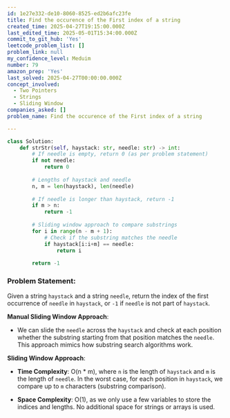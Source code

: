 ```yaml
---
id: 1e27e332-de10-8060-8525-ed2b6afc23fe
title: Find the occurence of the First index of a string
created_time: 2025-04-27T19:15:00.000Z
last_edited_time: 2025-05-01T15:34:00.000Z
commit_to_git_hub: 'Yes'
leetcode_problem_list: []
problem_link: null
my_confidence_level: Meduim
number: 79
amazon_prep: 'Yes'
last_solved: 2025-04-27T00:00:00.000Z
concept_involved:
  - Two Pointers
  - Strings
  - Sliding Window
companies_asked: []
problem_name: Find the occurence of the First index of a string

---
```


```python
class Solution:
    def strStr(self, haystack: str, needle: str) -> int:
        # If needle is empty, return 0 (as per problem statement)
        if not needle:
            return 0
        
        # Lengths of haystack and needle
        n, m = len(haystack), len(needle)
        
        # If needle is longer than haystack, return -1
        if m > n:
            return -1
        
        # Sliding window approach to compare substrings
        for i in range(n - m + 1):
            # Check if the substring matches the needle
            if haystack[i:i+m] == needle:
                return i
        
        return -1

```

### Problem Statement:

Given a string `haystack` and a string `needle`, return the index of the first occurrence of `needle` in `haystack`, or `-1` if `needle` is not part of `haystack`.

**Manual Sliding Window Approach**:

*   We can slide the `needle` across the `haystack` and check at each position whether the substring starting from that position matches the `needle`. This approach mimics how substring search algorithms work.

**Sliding Window Approach**:

*   **Time Complexity**: O(n \* m), where `n` is the length of `haystack` and `m` is the length of `needle`. In the worst case, for each position in `haystack`, we compare up to `m` characters (substring comparison).

*   **Space Complexity**: O(1), as we only use a few variables to store the indices and lengths. No additional space for strings or arrays is used.
